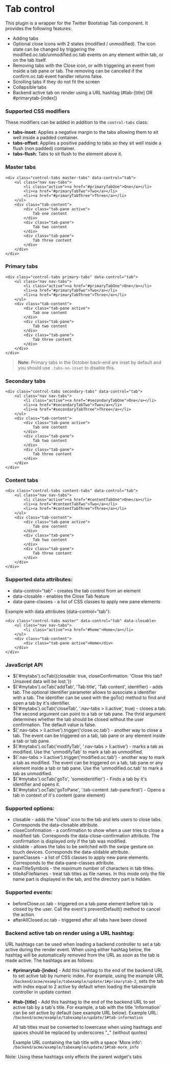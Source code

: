 # Tab control

This plugin is a wrapper for the Twitter Bootstrap Tab component. It provides the following features:

- Adding tabs
- Optional close icons with 2 states (modified / unmodified). The icon state can be changed by triggering the modified.oc.tab/unmodified.oc.tab events on any element within tab, or on the tab itself.
- Removing tabs with the Close icon, or with triggering an event from inside a tab pane or tab. The removing can be canceled if the confirm.oc.tab event handler returns false.
- Scrolling tabs if they do not fit the screen
- Collapsible tabs
- Backend active tab on render using a URL hashtag (#tab-[title] OR #primarytab-[index])

### Supported CSS modifiers

These modifiers can be added in addition to the `control-tabs` class:

- **tabs-inset**: Applies a negative margin to the tabs allowing them to sit well inside a padded container.
- **tabs-offset**: Applies a positive padding to tabs so they sit well inside a flush (non padded) container.
- **tabs-flush**: Tabs to sit flush to the element above it.

### Master tabs

    <div class="control-tabs master-tabs" data-control="tab">
        <ul class="nav nav-tabs">
            <li class="active"><a href="#primaryTabOne">One</a></li>
            <li><a href="#primaryTabTwo">Two</a></li>
            <li><a href="#primaryTabThree">Three</a></li>
        </ul>
        <div class="tab-content">
            <div class="tab-pane active">
                Tab one content
            </div>
            <div class="tab-pane">
                Tab two content
            </div>
            <div class="tab-pane">
                Tab three content
            </div>
        </div>
    </div>

### Primary tabs

    <div class="control-tabs primary-tabs" data-control="tab">
        <ul class="nav nav-tabs">
            <li class="active"><a href="#primaryTabOne">One</a></li>
            <li><a href="#primaryTabTwo">Two</a></li>
            <li><a href="#primaryTabThree">Three</a></li>
        </ul>
        <div class="tab-content">
            <div class="tab-pane active">
                Tab one content
            </div>
            <div class="tab-pane">
                Tab two content
            </div>
            <div class="tab-pane">
                Tab three content
            </div>
        </div>
    </div>

> **Note**: Primary tabs in the October back-end are inset by default and you should use `.tabs-no-inset` to disable this.

### Secondary tabs

    <div class="control-tabs secondary-tabs" data-control="tab">
        <ul class="nav nav-tabs">
            <li class="active"><a href="#secondaryTabOne">One</a></li>
            <li><a href="#secondaryTabTwo">Two</a></li>
            <li><a href="#secondaryTabThree">Three</a></li>
        </ul>
        <div class="tab-content">
            <div class="tab-pane active">
                Tab one content
            </div>
            <div class="tab-pane">
                Tab two content
            </div>
            <div class="tab-pane">
                Tab three content
            </div>
        </div>
    </div>

### Content tabs

    <div class="control-tabs content-tabs" data-control="tab">
        <ul class="nav nav-tabs">
            <li class="active"><a href="#contentTabOne">One</a></li>
            <li><a href="#contentTabTwo">Two</a></li>
            <li><a href="#contentTabThree">Three</a></li>
        </ul>
        <div class="tab-content">
            <div class="tab-pane active">
                Tab one content
            </div>
            <div class="tab-pane">
                Tab two content
            </div>
            <div class="tab-pane">
                Tab three content
            </div>
        </div>
    </div>


### Supported data attributes:

- data-control="tab" - creates the tab control from an element
- data-closable - enables the Close Tab feature
- data-pane-classes - a list of CSS classes to apply new pane elements

Example with data attributes (data-control="tab"):

    <div class="control-tabs master" data-control="tab" data-closable>
        <ul class="nav nav-tabs">
            <li class="active"><a href="#home">Home</a></li>
        </ul>
        <div class="tab-content">
            <div class="tab-pane active">Home</div>
        </div>
    </div>

### JavaScript API

- $('#mytabs').ocTab({closable: true, closeConfirmation: 'Close this tab? Unsaved data will be lost.'})
- $('#mytabs').ocTab('addTab', 'Tab title', 'Tab content', identifier) - adds tab. The optional identifier parameter allows to associate a identifier with a tab. The identifier can be used with the goTo() method to find and open a tab by it's identifier.
- $('#mytabs').ocTab('closeTab', '.nav-tabs > li.active', true) - closes a tab. The second argument can point to a tab or tab pane. The thrid argument determines whether the tab should be closed without the user confirmation. The default value is false.
- $('.nav-tabs > li.active').trigger('close.oc.tab') - another way to close a tab. The event can be triggered on a tab, tab pane or any element inside a tab or tab pane.
- $('#mytabs').ocTab('modifyTab', '.nav-tabs > li.active') - marks a tab as modified. Use the 'unmodifyTab' to mark a tab as unmodified.
- $('.nav-tabs > li.active').trigger('modified.oc.tab') - another way to mark a tab as modified. The event can be triggered on a tab, tab pane or any element inside a tab or tab pane. Use the 'unmodified.oc.tab' to mark a tab as unmodified.
- $('#mytabs').ocTab('goTo', 'someidentifier') - Finds a tab by it's identifier and opens it.
- $('#mytabs').ocTab('goToPane', '.tab-content .tab-pane:first') - Opens a tab in context of it's content (pane element)

### Supported options:

 - closable - adds the "close" icon to the tab and lets users to close tabs. Corresponds the data-closable attribute.
 - closeConfirmation - a confirmation to show when a user tries to close a modified tab. Corresponds the data-close-confirmation 
   attribute. The confirmation is displayed only if the tab was modified.
 - slidable - allows the tabs to be switched with the swipe gesture on touch devices. Corresponds the data-slidable attribute.
 - paneClasses - a list of CSS classes to apply new pane elements. Corresponds to the data-pane-classes attribute.
 - maxTitleSymbols - the maximum number of characters in tab titles.
 - titleAsFileNames - treat tab titles as file names. In this mode only the file name part is displayed in the tab, and the directory part
   is hidden.

### Supported events:

- beforeClose.oc.tab - triggered on a tab pane element before tab is closed by the user. Call the event's 
  preventDefault() method to cancel the action.
- afterAllClosed.oc.tab - triggered after all tabs have been closed
  

### Backend active tab on render using a URL hashtag:

URL hashtags can be used when loading a backend controller to set a tab active during the render event.  When using either hashtag below, the hashtag will be automatically removed from the URL as soon as the tab is made active. The hashtags are as follows:

- **#primarytab-[index]** - Add this hashtag to the end of the backend URL to set active tab by numeric index. For example, using the example URL `/backend/acme/example/tabexample/update/1#primarytab-2`, sets the tab with index equal to 2 active by default when loading the tabexample controller in update context

- **#tab-[title]** -  Add this hashtag to the end of the backend URL to set active tab by a tab's title.  For example, a tab with the title 'Information' can be set active by default (see example URL below). 
  Example URL: `/backend/acme/example/tabexample/update/1#tab-information` 

  All tab titles must be converted to lowercase when using hashtags and spaces should be replaced by underscores "_" (without quotes)

  Example URL containing the tab title with a space 'More info':  `/backend/acme/example/tabexample/update/1#tab-more_info`

Note: Using these hashtags only effects the parent widget's tabs